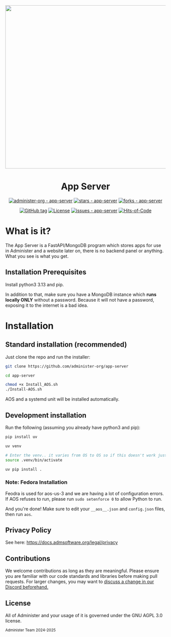 <div align = "center">
<img src="https://github.com/administer-org/administer/raw/main/.readme/Administer-Text.png?raw=true" width="512">

# App Server

[![administer-org - app-server](https://img.shields.io/static/v1?label=administer-org&message=app-server&color=green&logo=github)](https://github.com/administer-org/app-server "Go to GitHub repo") [![stars - app-server](https://img.shields.io/github/stars/administer-org/app-server?style=social)](https://github.com/administer-org/app-server) [![forks - app-server](https://img.shields.io/github/forks/administer-org/app-server?style=social)](https://github.com/administer-org/app-server)

[![GitHub tag](https://img.shields.io/github/tag/administer-org/app-server?include_prereleases=&sort=semver&color=green)](https://github.com/administer-org/app-server/releases/) [![License](https://img.shields.io/badge/License-AGPL--3.0-green)](#license) [![issues - app-server](https://img.shields.io/github/issues/administer-org/app-server)](https://github.com/administer-org/app-server/issues) [![Hits-of-Code](https://hitsofcode.com/github/administer-org/app-server?branch=main)](https://hitsofcode.com/github/administer-org/app-server/view?branch=main)

</div>


# What is it?

The App Server is a FastAPI/MongoDB program which stores apps for use in Administer and a website later on, there is no backend panel or anything. What you see is what you get.

## Installation Prerequisites

Install python3 3.13 and pip.

In addition to that, make sure you have a MongoDB instance which **runs locally ONLY** without a password. Because it will not have a password, exposing it to the internet is a bad idea.

# Installation

## Standard installation (recommended)

Just clone the repo and run the installer:
```sh
git clone https://github.com/administer-org/app-server

cd app-server

chmod +x Install_AOS.sh
./Install-AOS.sh
```

AOS and a systemd unit will be installed automatically.

## Development installation

Run the following (assuming you already have python3 and pip):
```sh
pip install uv

uv venv

# Enter the venv.. it varies from OS to OS so if this doesn't work just run the command it tells you to
source .venv/bin/activate

uv pip install .
```

### Note: Fedora Installation

Feodra is used for aos-us-3 and we are having a lot of configuration errors. If AOS refuses to run, please run `sudo setenforce 0` to allow Python to run.

And you're done! Make sure to edit your `__aos__.json` and `config.json` files, then run `aos`. 

## Privacy Policy

See here: https://docs.admsoftware.org/legal/privacy

## Contributions

We welcome contributions as long as they are meaningful. Please ensure you are familiar with our code standards and libraries before making pull requests. For larger changes, you may want to [discuss a change in our Discord beforehand.](https://to.admsoftware.org/discord)


## License

All of Administer and your usage of it is governed under the GNU AGPL 3.0 license.

<small>Administer Team 2024-2025</small>
